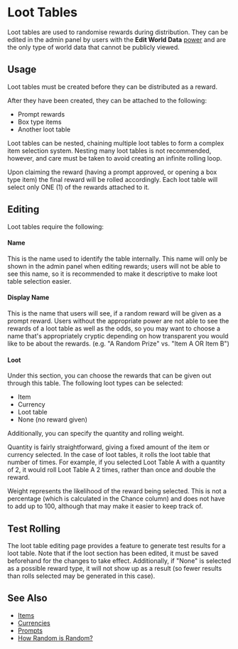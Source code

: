 # Loot Tables

Loot tables are used to randomise rewards during distribution. They can be edited in the admin panel by users with the **Edit World Data** [power](user-ranks.md) and are the only type of world data that cannot be publicly viewed.

## Usage

Loot tables must be created before they can be distributed as a reward.

After they have been created, they can be attached to the following:

- Prompt rewards
- Box type items
- Another loot table

Loot tables can be nested, chaining multiple loot tables to form a complex item selection system. Nesting many loot tables is not recommended, however, and care must be taken to avoid creating an infinite rolling loop.

Upon claiming the reward (having a prompt approved, or opening a box type item) the final reward will be rolled accordingly. Each loot table will select only ONE (1) of the rewards attached to it.

## Editing

Loot tables require the following:

#### Name

This is the name used to identify the table internally. This name will only be shown in the admin panel when editing rewards; users will not be able to see this name, so it is recommended to make it descriptive to make loot table selection easier.

#### Display Name

This is the name that users will see, if a random reward will be given as a prompt reward. Users without the appropriate power are not able to see the rewards of a loot table as well as the odds, so you may want to choose a name that's appropriately cryptic depending on how transparent you would like to be about the rewards. (e.g. "A Random Prize" vs. "Item A OR Item B")

#### Loot

Under this section, you can choose the rewards that can be given out through this table. The following loot types can be selected:

- Item
- Currency
- Loot table
- None (no reward given)

Additionally, you can specify the quantity and rolling weight.

Quantity is fairly straightforward, giving a fixed amount of the item or currency selected. In the case of loot tables, it rolls the loot table that number of times. For example, if you selected Loot Table A with a quantity of 2, it would roll Loot Table A 2 times, rather than once and double the reward.

Weight represents the likelihood of the reward being selected. This is not a percentage (which is calculated in the Chance column) and does not have to add up to 100, although that may make it easier to keep track of.

## Test Rolling

The loot table editing page provides a feature to generate test results for a loot table. Note that if the loot section has been edited, it must be saved beforehand for the changes to take effect. Additionally, if "None" is selected as a possible reward type, it will not show up as a result (so fewer results than rolls selected may be generated in this case).

## See Also

- [Items](items.md)
- [Currencies](currencies.md)
- [Prompts](prompts.md)
- [How Random is Random?](randomness.md)